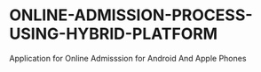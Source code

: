 # ONLINE-ADMISSION-PROCESS-USING-HYBRID-PLATFORM
Application for Online Admisssion for Android And Apple Phones
